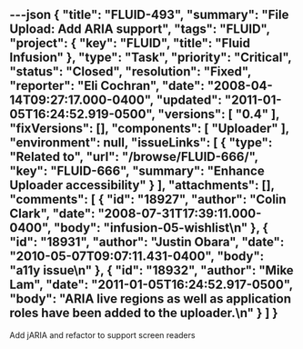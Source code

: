 ---json
{
  "title": "FLUID-493",
  "summary": "File Upload: Add ARIA support",
  "tags": "FLUID",
  "project": {
    "key": "FLUID",
    "title": "Fluid Infusion"
  },
  "type": "Task",
  "priority": "Critical",
  "status": "Closed",
  "resolution": "Fixed",
  "reporter": "Eli Cochran",
  "date": "2008-04-14T09:27:17.000-0400",
  "updated": "2011-01-05T16:24:52.919-0500",
  "versions": [
    "0.4"
  ],
  "fixVersions": [],
  "components": [
    "Uploader"
  ],
  "environment": null,
  "issueLinks": [
    {
      "type": "Related to",
      "url": "/browse/FLUID-666/",
      "key": "FLUID-666",
      "summary": "Enhance Uploader accessibility"
    }
  ],
  "attachments": [],
  "comments": [
    {
      "id": "18927",
      "author": "Colin Clark",
      "date": "2008-07-31T17:39:11.000-0400",
      "body": "infusion-05-wishlist\n"
    },
    {
      "id": "18931",
      "author": "Justin Obara",
      "date": "2010-05-07T09:07:11.431-0400",
      "body": "a11y issue\n"
    },
    {
      "id": "18932",
      "author": "Mike Lam",
      "date": "2011-01-05T16:24:52.917-0500",
      "body": "ARIA live regions as well as application roles have been added to the uploader.\n"
    }
  ]
}
---
Add jARIA and refactor to support screen readers

        